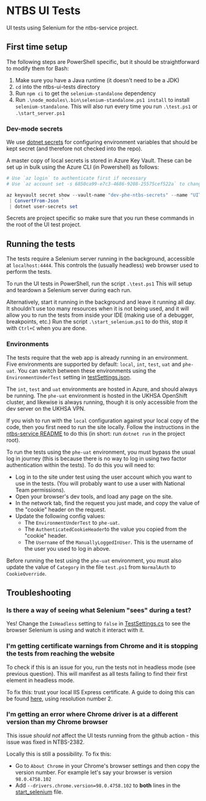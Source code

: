 # NTBS UI Tests

UI tests using Selenium for the ntbs-service project.

## First time setup

The following steps are PowerShell specific, but it should be straightforward to modify them for Bash:

1. Make sure you have a Java runtime (it doesn't need to be a JDK)
2. `cd` into the ntbs-ui-tests directory
3. Run `npm ci` to get the `selenium-standalone` dependency
4. Run `.\node_modules\.bin\selenium-standalone.ps1 install` to install `selenium-standalone`.
   This will also run every time you run `.\test.ps1` or `.\start_server.ps1`

### Dev-mode secrets

We use [dotnet secrets](https://docs.microsoft.com/en-us/aspnet/core/security/app-secrets?view=aspnetcore-2.2&tabs=windowsgit)
for configuring environment variables that should be kept secret (and therefore not checked into the repo).

A master copy of local secrets is stored in Azure Key Vault. These can be set up in bulk using the Azure CLI (in Powershell) as follows:

```PowerShell
# Use `az login` to authenticate first if necessary
# Use `az account set -s 6850ca99-e7c3-4686-9208-25575cef522a` to change to phe-ntbs azure subscription

az keyvault secret show --vault-name "dev-phe-ntbs-secrets" --name "UITestsSecrets" --query value `
 | ConvertFrom-Json `
 | dotnet user-secrets set
```

Secrets are project specific so make sure that you run these commands in the root of the UI test project.

## Running the tests

The tests require a Selenium server running in the background, accessible at `localhost:4444`.
This controls the (usually headless) web browser used to perform the tests.

To run the UI tests in PowerShell, run the script `.\test.ps1` This will setup and teardown a Selenium
server during each run.

Alternatively, start it running in the background and leave it running all day. It shouldn't use too
many resources when it is not being used, and it will allow you to run the tests from inside your IDE
(making use of a debugger, breakpoints, etc.) Run the script `.\start_selenium.ps1` to do this, stop
it with `Ctrl+C` when you are done.

### Environments

The tests require that the web app is already running in an environment.
Five environments are supported by default: `local`, `int`, `test`, `uat` and `phe-uat`.
You can switch between these environments using the `EnvironmentUnderTest` setting in [testSettings.json](testSettings.json).

The `int`, `test` and `uat` environments are hosted in Azure, and should always be running. The `phe-uat` environment is hosted in the
UKHSA OpenShift cluster, and likewise is always running, though it is only accessible from the dev server on the UKHSA VPN.

If you wish to run with the `local` configuration against your local copy of the code, then you first need to run the site locally.
Follow the instructions in the [ntbs-service README](../ntbs-service/README.md) to do this (in short: run `dotnet run` in the project root).

To run the tests using the `phe-uat` environment, you must bypass the usual log in journey (this is because there is no way to log in using two
factor authentication within the tests). To do this you will need to:

- Log in to the site under test using the user account which you want to use in the tests. (You will probably want to use a user with National Team permissions).
- Open your browser's dev tools, and load any page on the site.
- In the network tab, find the request you just made, and copy the value of the "cookie" header on the request.
- Update the following config values:
  - The `EnvironmentUnderTest` to `phe-uat`.
  - The `AuthenticatedCookieHeader`to the value you copied from the "cookie" header.
  - The `Username` of the `ManuallyLoggedInUser`. This is the username of the user you used to log in above.

Before running the test using the `phe-uat` environment, you must also update the value of `Category` in the file `test.ps1` from `NormalAuth` to `CookieOverride`.

## Troubleshooting

### Is there a way of seeing what Selenium "sees" during a test?
Yes! Change the `IsHeadless` setting to `false` in [TestSettings.cs](Hooks/TestConfig.cs) to see the browser Selenium
is using and watch it interact with it.

### I'm getting certificate warnings from Chrome and it is stopping the tests from reaching the website
To check if this is an issue for you, run the tests not in headless mode (see previous question). This
will manifest as all tests failing to find their first element in headless mode.

To fix this: trust your local IIS Express certificate. A guide to doing this can be found
[here](https://blogs.iis.net/robert_mcmurray/how-to-trust-the-iis-express-self-signed-certificate),
using resolution number 2.

### I'm getting an error where Chrome driver is at a different version than my Chrome browser
This issue *should not* affect the UI tests running from the github action - this issue was fixed in NTBS-2382.

Locally this is still a possibility. To fix this:
- Go to `About Chrome` in your Chrome's browser settings and then copy the version number. For example let's say your browser is version `98.0.4758.102`
- Add `--drivers.chrome.version=98.0.4758.102` to **both** lines in the [start_selenium](start_selenium.ps1) file.